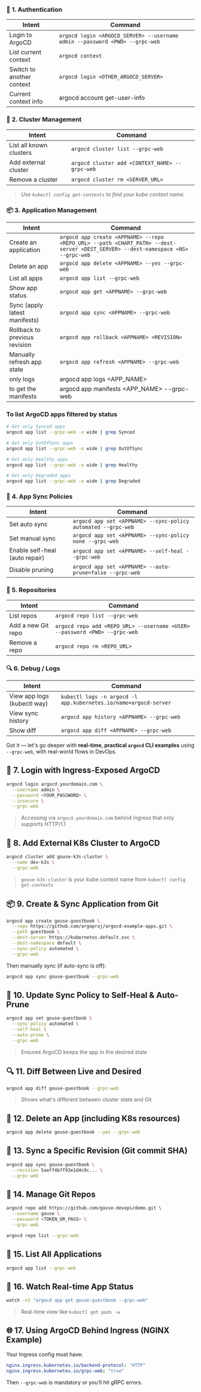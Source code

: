 ### 🔐 **1. Authentication**

| Intent                    | Command                                                                     |
| ------------------------- | --------------------------------------------------------------------------- |
| Login to ArgoCD           | `argocd login <ARGOCD_SERVER> --username admin --password <PWD> --grpc-web` |
| List current context      | `argocd context`                                                            |
| Switch to another context | `argocd login <OTHER_ARGOCD_SERVER>`                                        |
| Current context info      | argocd account get-user-info                                                |
### 🔧 **2. Cluster Management**

|Intent|Command|
|---|---|
|List all known clusters|`argocd cluster list --grpc-web`|
|Add external cluster|`argocd cluster add <CONTEXT_NAME> --grpc-web`|
|Remove a cluster|`argocd cluster rm <SERVER_URL>`|

> _Use `kubectl config get-contexts` to find your kube context name._

### 📦 **3. Application Management**

| Intent                        | Command                                                                                                                          |
| ----------------------------- | -------------------------------------------------------------------------------------------------------------------------------- |
| Create an application         | `argocd app create <APPNAME> --repo <REPO_URL> --path <CHART_PATH> --dest-server <DEST_SERVER> --dest-namespace <NS> --grpc-web` |
| Delete an app                 | `argocd app delete <APPNAME> --yes --grpc-web`                                                                                   |
| List all apps                 | `argocd app list --grpc-web`                                                                                                     |
| Show app status               | `argocd app get <APPNAME> --grpc-web`                                                                                            |
| Sync (apply latest manifests) | `argocd app sync <APPNAME> --grpc-web`                                                                                           |
| Rollback to previous revision | `argocd app rollback <APPNAME> <REVISION>`                                                                                       |
| Manually refresh app state    | `argocd app refresh <APPNAME> --grpc-web`                                                                                        |
| only logs                     | argocd app logs <APP_NAME>                                                                                                       |
| to get the manifests          | argocd app manifests <APP_NAME> --grpc-web                                                                                       |

### To list ArgoCD apps filtered by **status**
```bash
# Get only Synced apps
argocd app list --grpc-web -o wide | grep Synced

# Get only OutOfSync apps
argocd app list --grpc-web -o wide | grep OutOfSync

# Get only Healthy apps
argocd app list --grpc-web -o wide | grep Healthy

# Get only Degraded apps
argocd app list --grpc-web -o wide | grep Degraded
```

### 🧠 **4. App Sync Policies**

|Intent|Command|
|---|---|
|Set auto sync|`argocd app set <APPNAME> --sync-policy automated --grpc-web`|
|Set manual sync|`argocd app set <APPNAME> --sync-policy none --grpc-web`|
|Enable self-heal (auto repair)|`argocd app set <APPNAME> --self-heal --grpc-web`|
|Disable pruning|`argocd app set <APPNAME> --auto-prune=false --grpc-web`|
### 📁 **5. Repositories**

|Intent|Command|
|---|---|
|List repos|`argocd repo list --grpc-web`|
|Add a new Git repo|`argocd repo add <REPO_URL> --username <USER> --password <PWD> --grpc-web`|
|Remove a repo|`argocd repo rm <REPO_URL>`|
### 🔍 **6. Debug / Logs**

|Intent|Command|
|---|---|
|View app logs (kubectl way)|`kubectl logs -n argocd -l app.kubernetes.io/name=argocd-server`|
|View sync history|`argocd app history <APPNAME> --grpc-web`|
|Show diff|`argocd app diff <APPNAME> --grpc-web`|
Got it — let's go deeper with **real-time, practical `argocd` CLI examples** using `--grpc-web`, with real-world flows in DevOps.

## 🔐 7. **Login with Ingress-Exposed ArgoCD**

```bash
argocd login argocd.yourdomain.com \
  --username admin \
  --password <YOUR_PASSWORD> \
  --insecure \
  --grpc-web
```

> Accessing via `argocd.yourdomain.com` behind ingress that only supports HTTP/1.1
## 🔗 8. **Add External K8s Cluster to ArgoCD**

```bash
argocd cluster add gouse-k3s-cluster \
  --name dev-k3s \
  --grpc-web
```

> `gouse-k3s-cluster` is your kube context name from `kubectl config get-contexts`
## 📦 9. **Create & Sync Application from Git**

```bash
argocd app create gouse-guestbook \
  --repo https://github.com/argoproj/argocd-example-apps.git \
  --path guestbook \
  --dest-server https://kubernetes.default.svc \
  --dest-namespace default \
  --sync-policy automated \
  --grpc-web
```
Then manually sync (if auto-sync is off):
```bash
argocd app sync gouse-guestbook --grpc-web
```
## 🔄 10. **Update Sync Policy to Self-Heal & Auto-Prune**

```bash
argocd app set gouse-guestbook \
  --sync-policy automated \
  --self-heal \
  --auto-prune \
  --grpc-web
```
> Ensures ArgoCD keeps the app in the desired state
## 🔍 11. **Diff Between Live and Desired**
```bash
argocd app diff gouse-guestbook --grpc-web
```
> Shows what's different between cluster state and Git
## 🧹 12. **Delete an App (including K8s resources)**
```bash
argocd app delete gouse-guestbook --yes --grpc-web
```
## 🧪 13. **Sync a Specific Revision (Git commit SHA)**
```bash
argocd app sync gouse-guestbook \
  --revision 5aeff4b7f93e1d4c9c... \
  --grpc-web
```
## 🧰 14. **Manage Git Repos**
```bash
argocd repo add https://github.com/gouse-devops/demo.git \
  --username gouse \
  --password <TOKEN_OR_PASS> \
  --grpc-web
```

```bash
argocd repo list --grpc-web
```
## 📜 15. **List All Applications**
```bash
argocd app list --grpc-web
```
## 💬 16. **Watch Real-time App Status**
```bash
watch -n2 "argocd app get gouse-guestbook --grpc-web"
```
> Real-time view like `kubectl get pods -w`
## 🌐 17. **Using ArgoCD Behind Ingress (NGINX Example)**

Your Ingress config must have:
```yaml
nginx.ingress.kubernetes.io/backend-protocol: "HTTP"
nginx.ingress.kubernetes.io/grpc-web: "true"
```
Then `--grpc-web` is mandatory or you’ll hit gRPC errors.

